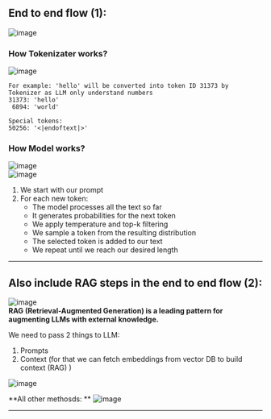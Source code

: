 ## End to end flow (1):  
![image](https://github.com/user-attachments/assets/e5be7bb4-8793-4de5-a6af-f173aa2b9c4f)    

### How Tokenizater works?  
![image](https://github.com/user-attachments/assets/12c6eea7-2f6d-4203-88d6-dc892241a0b4)    

```
For example: 'hello' will be converted into token ID 31373 by Tokenizer as LLM only understand numbers     
31373: 'hello'    
 6894: 'world'

Special tokens:
50256: '<|endoftext|>'
```

### How Model works?    
![image](https://github.com/user-attachments/assets/3eef2074-fd69-47cd-8af0-36bab384a127)    
![image](https://github.com/user-attachments/assets/fc45709e-33f2-4f8a-a399-f7739043edef)    
1. We start with our prompt
2. For each new token:
   - The model processes all the text so far
   - It generates probabilities for the next token
   - We apply temperature and top-k filtering
   - We sample a token from the resulting distribution
   - The selected token is added to our text
   - We repeat until we reach our desired length

---

## Also include RAG steps in the end to end flow (2):   
![image](https://github.com/user-attachments/assets/5ede2a2e-beee-441b-9092-e0466a3ed9fc)   
**RAG (Retrieval-Augmented Generation) is a leading pattern for augmenting LLMs with external knowledge.**

We need to pass 2 things to LLM:  
 1. Prompts
 2. Context (for that we can fetch embeddings from vector DB to build context (RAG) )      

![image](https://github.com/user-attachments/assets/48ab2702-0fcb-4acf-9eaa-3b585bccfca9)      

**All other methosds:  ** 
![image](https://github.com/user-attachments/assets/3be68016-bd6c-43fd-9f0f-1f7af14319bd)    

---




  
